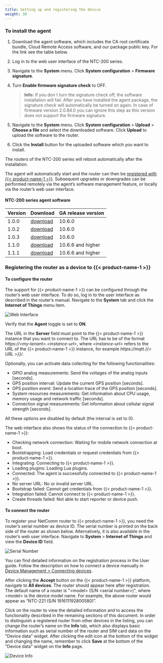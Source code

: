 ```yaml
---
title: Setting up and registering the device
weight: 30
---
```


<a name="install-agent"></a>
### To install the agent

1. Download the agent software, which includes the CA root certificate bundle, Cloud Remote Access software, and our package public key. For the link see the table below.
2. Log in to the web user interface of the NTC-200 series.
3. Navigate to the **System** menu. Click **System configuration** > **Firmware signature**.
4. Turn **Enable firmware signature check** to OFF.

    > **Info:** If you don´t turn the signature check off, the software installation will fail. After you have installed the agent package, the signature check will automatically be turned on again.
  In case of firmware version 2.0.84.0 you can ignore this step as this version does not support the firmware signature.

5. Navigate to the **System** menu. Click **System configuration** > **Upload** > **Choose a file** and select the downloaded software. Click **Upload** to upload the software to the router.
6. Click the **Install** button for the uploaded software which you want to install.

The routers of the NTC-200 series will reboot automatically after the installation.

The agent will automatically start and the router can then be [registered with {{< product-name-1 >}}](#register-device). Subsequent upgrades or downgrades can be performed remotely via the agent’s software management feature, or locally via the router’s web user interface.

#### NTC-200 series agent software

|Version|Download|GA release version|
|:---|:---|:---|
|1.0.0|[download](http://resources.cumulocity.com/ntc/cumulocity-ntc-agent_1.0.0_arm-signed.ipk)|10.6.0|
|1.0.2|[download](http://resources.cumulocity.com/ntc/cumulocity-ntc-agent_1.0.2_arm-signed.ipk)|10.6.0|
|1.0.3|[download](http://resources.cumulocity.com/ntc/cumulocity-ntc-agent_1.0.3_arm-signed.ipk)|10.6.0|
|1.1.0|[download](http://resources.cumulocity.com/ntc/cumulocity-ntc-agent_1.1.0_arm-signed.ipk)|10.6.6 and higher|
|1.1.1|[download](http://resources.cumulocity.com/ntc/cumulocity-ntc-agent_1.1.1_arm-signed.ipk)|10.6.6 and higher|


<a name="register-device"></a>
### Registering the router as a device to {{< product-name-1 >}}

<a name="configure"></a>
#### To configure the router

The support for {{< product-name-1 >}} can be configured through the router’s web user interface. To do so, log in to the user interface as described in the router’s manual. Navigate to the **System** tab and click the **Internet of Things** menu item.

![Web Interface](/images/device-demos/casa-system-router/router-web-interface.png)

Verify that the **Agent** toggle is set to **ON**.

The URL in the **Server** field must point to the {{< product-name-1 >}} instance that you want to connect to. The URL has to be of the format *https://\<my-tenant\>.\<instance-url\>*, where *\<instance-url\>* refers to the URL of the {{< product-name-1 >}} instance, for example *https://mqtt.{{< URL >}}/*.

Optionally, you can activate data collecting for the following functionalities:

* GPIO analog measurements: Send the voltages of the analog inputs [seconds].
* GPS position interval: Update the current GPS position [seconds].
* GPS position event: Send a location trace of the GPS position [seconds].
* System resources measurements: Get information about CPU usage, memory usage and network traffic [seconds].
* Connection signal measurements: Get information about cellular signal strength [seconds].

All these options are disabled by default (the interval is set to 0).

The web interface also shows the status of the connection to {{< product-name-1 >}}:

* Checking network connection: Waiting for mobile network connection at boot.
* Bootstrapping: Load credentials or request credentials from {{< product-name-1 >}}.
* Integrating: Connecting to {{< product-name-1 >}}.
* Loading plugins: Loading Lua plugins.
* Connected: The agent is successfully connected to {{< product-name-1 >}}.
* No server URL: No or invalid server URL.
* Bootstrap failed: Cannot get credentials from {{< product-name-1 >}}.
* Integration failed: Cannot connect to {{< product-name-1 >}}.
* Create threads failed: Not able to start reporter or device push.

<a name="connect"></a>
#### To connect the router

To register your NetComm router to {{< product-name-1 >}}, you need the router’s serial number as device ID. The serial number is printed on the back side of the router as shown below. Alternatively, it is also available in the router’s web user interface. Navigate to **System** > **Internet of Things** and view the **Device ID** field.

![Serial Number](/images/device-demos/casa-system-router/router-serial-number.png)

You can find detailed information on the registration process in the User guide. Follow the description on how to connect a device manually in [Device Management > Connecting devices](/users-guide/device-management/#device-registration-manually).

After clicking the **Accept** button on the {{< product-name-1 >}} platform, navigate to **All devices**. The router should appear here after registration. The default name of a router is "&#60;model&#62; (S/N &#60;serial number&#62;)", where &#60;model&#62; is the device model name. For example, the above router would appear as “NTC-221 (S/N 191611192800580)”.

Click on the router to view the detailed information and to access the functionality described in the remaining sections of this document. In order to distinguish a registered router from other devices in the listing, you can change the router’s name on the **Info** tab, which also displays basic information such as serial number of the router and SIM card data on the "Device data" widget. After clicking the edit icon at the bottom of the widget and changing the name, remember to click **Save** at the bottom of the "Device data" widget on the **Info** page.

![Device Info](/images/device-demos/casa-system-router/router-device-info.png)
